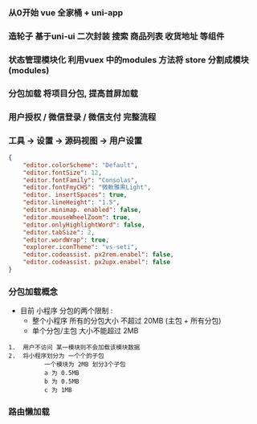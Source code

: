 ###   从0开始 vue 全家桶 + uni-app

###   造轮子 基于uni-ui 二次封装 搜索 商品列表 收货地址 等组件

###   状态管理模块化 利用vuex 中的modules 方法将 store 分割成模块 (modules)

###   分包加载 将项目分包, 提高首屏加载

###   用户授权 / 微信登录 / 微信支付  完整流程 

###  工具 -> 设置 -> 源码视图 -> 用户设置

~~~json
{
	"editor.colorScheme": "Default",
	"editor.fontSize": 12,
	"editor.fontFamily": "Consolas",
	"editor.fontFmyCHS": "微軟雅黒Light",
	"editor. insertSpaces": true,
	"editor.lineHeight": "1.5",
	"editor.minimap. enabled": false,
	"editor.mouseWheelZoom": true,
	"editor.onlyHighlightWord": false,
	"editor.tabSize": 2,
	"editor.wordWrap": true,
	"explorer.iconTheme": "vs-seti",
	"editor.codeassist. px2rem.enabel": false,
	"editor.codeassist. px2upx.enabel": false
}
~~~

###   分包加载概念

- 目前 小程序 分包的两个限制 : 
  - 整个小程序 所有的分包大小 不超过 20MB (主包 + 所有分包)
  - 单个分包/主包  大小不能超过 2MB

```
1.  用户不访问 某一模块则不会加载该模块数据
2.  将小程序划分为 一个个的子包
          一个模块为 2MB 划分3个子包
   	      a 为 0.5MB
   	      b 为 0.5MB
   	      c 为 1MB
```

###   路由懒加载 

